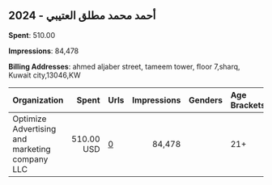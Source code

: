 ## 2024 - أحمد محمد مطلق العتيبي 
**Spent**: 510.00

**Impressions**: 84,478

**Billing Addresses**: ahmed aljaber street, tameem tower, floor 7,sharq, Kuwait city,13046,KW

|Organization|Spent|Urls|Impressions|Genders|Age Brackets|Country Codes|
|:---|---:|:---|---:|:---|:---|:---|
|Optimize Advertising and marketing company LLC|510.00 USD|[0](https://www.snap.com/political-ads/asset/70aacd3db29e01099b4841f3b3e9122ac3048cfb092e5bac9e5bae395bb8afac?mediaType=mp4)|84,478||21+|kuwait|
